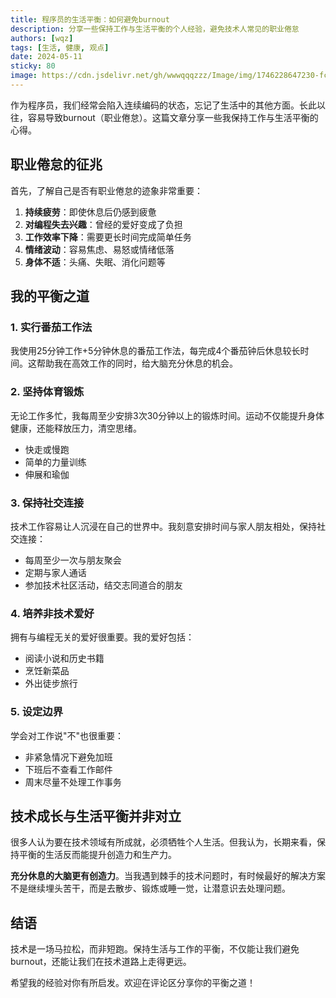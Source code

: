 ```yaml
---
title: 程序员的生活平衡：如何避免burnout
description: 分享一些保持工作与生活平衡的个人经验，避免技术人常见的职业倦怠
authors: [wqz]
tags: [生活, 健康, 观点]
date: 2024-05-11
sticky: 80
image: https://cdn.jsdelivr.net/gh/wwwqqqzzz/Image/img/1746228647230-fcdb40189854fb3beec2aa8795651728.png
---
```


作为程序员，我们经常会陷入连续编码的状态，忘记了生活中的其他方面。长此以往，容易导致burnout（职业倦怠）。这篇文章分享一些我保持工作与生活平衡的心得。

<!-- truncate -->

## 职业倦怠的征兆

首先，了解自己是否有职业倦怠的迹象非常重要：

1. **持续疲劳**：即使休息后仍感到疲惫
2. **对编程失去兴趣**：曾经的爱好变成了负担
3. **工作效率下降**：需要更长时间完成简单任务
4. **情绪波动**：容易焦虑、易怒或情绪低落
5. **身体不适**：头痛、失眠、消化问题等

## 我的平衡之道

### 1. 实行番茄工作法

我使用25分钟工作+5分钟休息的番茄工作法，每完成4个番茄钟后休息较长时间。这帮助我在高效工作的同时，给大脑充分休息的机会。

### 2. 坚持体育锻炼

无论工作多忙，我每周至少安排3次30分钟以上的锻炼时间。运动不仅能提升身体健康，还能释放压力，清空思绪。

- 快走或慢跑
- 简单的力量训练
- 伸展和瑜伽

### 3. 保持社交连接

技术工作容易让人沉浸在自己的世界中。我刻意安排时间与家人朋友相处，保持社交连接：

- 每周至少一次与朋友聚会
- 定期与家人通话
- 参加技术社区活动，结交志同道合的朋友

### 4. 培养非技术爱好

拥有与编程无关的爱好很重要。我的爱好包括：

- 阅读小说和历史书籍
- 烹饪新菜品
- 外出徒步旅行

### 5. 设定边界

学会对工作说"不"也很重要：

- 非紧急情况下避免加班
- 下班后不查看工作邮件
- 周末尽量不处理工作事务

## 技术成长与生活平衡并非对立

很多人认为要在技术领域有所成就，必须牺牲个人生活。但我认为，长期来看，保持平衡的生活反而能提升创造力和生产力。

**充分休息的大脑更有创造力**。当我遇到棘手的技术问题时，有时候最好的解决方案不是继续埋头苦干，而是去散步、锻炼或睡一觉，让潜意识去处理问题。

## 结语

技术是一场马拉松，而非短跑。保持生活与工作的平衡，不仅能让我们避免burnout，还能让我们在技术道路上走得更远。

希望我的经验对你有所启发。欢迎在评论区分享你的平衡之道！